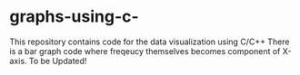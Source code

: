 # graphs-using-c-


This repository contains code for the data visualization using C/C++
There is a bar graph code where freqeucy themselves becomes component of X-axis. 
To be Updated! 
